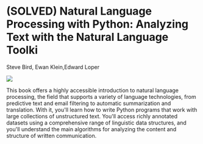 # (SOLVED) Natural Language Processing with Python: Analyzing Text with the Natural Language Toolki
 Steve Bird, Ewan Klein,Edward Loper
 
![](https://images-na.ssl-images-amazon.com/images/I/51JZNVJ-1PL.jpg)

This book offers a highly accessible introduction to natural language processing, the field that supports a variety of language technologies, from predictive text and email filtering to automatic summarization and translation. With it, you'll learn how to write Python programs that work with large collections of unstructured text. You'll access richly annotated datasets using a comprehensive range of linguistic data structures, and you'll understand the main algorithms for analyzing the content and structure of written communication.
